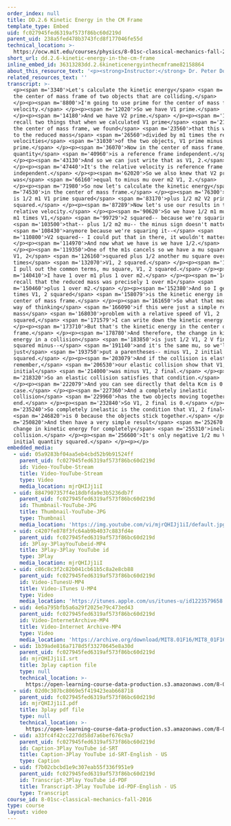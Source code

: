 ```yaml
---
order_index: null
title: DD.2.6 Kinetic Energy in the CM Frame
template_type: Embed
uid: fc027945fed6319af573f86bc60d219d
parent_uid: 238a5fed478b3743fcd8f177046fe55d
technical_location: >-
  https://ocw.mit.edu/courses/physics/8-01sc-classical-mechanics-fall-2016/week-9-collision-theory/dd.2.6-kinetic-energy-in-the-cm-frame/dd.2.6-kinetic-energy-in-the-cm-frame
short_url: dd.2.6-kinetic-energy-in-the-cm-frame
inline_embed_id: 36313283dd.2.6kineticenergyinthecmframe82158864
about_this_resource_text: '<p><strong>Instructor:</strong> Dr. Peter Dourmashkin</p>'
related_resources_text: ''
transcript: >-
  <p><span m='3340'>Let's calculate the kinetic energy</span> <span m='5020'>in
  the center of mass frame of two objects that are colliding.</span>
  </p><p><span m='8800'>I'm going to use prime for the center of mass frame
  velocity.</span> </p><p><span m='12020'>So we have V1 prime.</span>
  </p><p><span m='14180'>And we have V2 prime.</span> </p><p><span m='17140'>And
  recall two things that when we calculated V1 prime</span> <span m='21400'>in
  the center of mass frame, we found</span> <span m='23560'>that this was equal
  to the reduced mass</span> <span m='26560'>divided by m1 times the relative
  velocities</span> <span m='31030'>of the two objects, V1 prime minus V2
  prime.</span> </p><p><span m='36070'>Now in the center of mass frame, this
  quantity</span> <span m='40960'>is a reference frame independent.</span>
  </p><p><span m='43130'>And so we can just write that as V1, 2.</span>
  </p><p><span m='47440'>It's the relative velocity is reference frame
  independent.</span> </p><p><span m='62020'>So we also knew that V2 prime
  was</span> <span m='66160'>equal to minus mu over m2 V1, 2.</span>
  </p><p><span m='71980'>So now let's calculate the kinetic energy</span> <span
  m='74530'>in the center of mass frame.</span> </p><p><span m='76300'>So K cm
  is 1/2 m1 V1 prime squared</span> <span m='83170'>plus 1/2 m2 V2 prime
  squared.</span> </p><p><span m='87289'>Now let's use our results in terms of
  relative velocity.</span> </p><p><span m='90620'>So we have 1/2 m1 mu over and
  m1 times V1,</span> <span m='99729'>2 squared-- because we're squaring</span>
  <span m='103500'>that-- plus 1/2 m2 mu-- the minus sign doesn't matter</span>
  <span m='108430'>anymore because we're squaring it--</span> <span
  m='110800'>V2 squared-- I could put that in there, it wouldn't matter.</span>
  </p><p><span m='114970'>And now what we have is we have 1/2.</span>
  </p><p><span m='119350'>One of the m1s cancels so we have a mu squared over m1
  V1, 2</span> <span m='126160'>squared plus 1/2 another mu square over m2
  times</span> <span m='132070'>V1, 2 squared.</span> </p><p><span m='134590'>So
  I pull out the common terms, mu square, V1, 2 squared.</span> </p><p><span
  m='140410'>I have 1 over m1 plus 1 over m2.</span> </p><p><span m='144700'>But
  recall that the reduced mass was precisely 1 over m1</span> <span
  m='150460'>plus 1 over m2.</span> </p><p><span m='152380'>And so I get 1/2 mu
  times V1, 2 squared</span> <span m='158079'>is the kinetic energy in the
  center of mass frame.</span> </p><p><span m='161650'>So what that means is a
  way of thinking</span> <span m='166090'>if this were just a simple reduced
  mass</span> <span m='168030'>problem with a relative speed of V1, 2
  squared,</span> <span m='171579'>I can write down the kinetic energy.</span>
  </p><p><span m='173710'>But that's the kinetic energy in the center of mass
  frame.</span> </p><p><span m='178780'>And therefore, the change in kinetic
  energy in a collision</span> <span m='183850'>is just 1/2 V1, 2 V final
  squared minus--</span> <span m='191140'>and it's the same mu, so we'll
  just</span> <span m='193750'>put a parentheses-- minus V1, 2 initial
  squared.</span> </p><p><span m='203079'>And if the collision is elastic--
  remember,</span> <span m='206530'>our elastic collision show that V1, 2
  initial</span> <span m='214000'>was minus V1, 2 final.</span> </p><p><span
  m='218320'>So an elastic collision satisfies that condition.</span>
  </p><p><span m='222079'>And you can see directly that delta Kcm is 0 in that
  case.</span> </p><p><span m='227360'>And a completely inelastic
  collision</span> <span m='229960'>has the two objects moving together at the
  end.</span> </p><p><span m='232840'>So V1, 2 final is 0.</span> </p><p><span
  m='235240'>So completely inelastic is the condition that V1, 2 final</span>
  <span m='246820'>is 0 because the objects stick together.</span> </p><p><span
  m='250820'>And then have a very simple result</span> <span m='252670'>for the
  change in kinetic energy for completely</span> <span m='255310'>inelastic
  collision.</span> </p><p><span m='256600'>It's only negative 1/2 mu V1, 2
  initial quantity squared.</span> </p><p></p>
embedded_media:
  - uid: 05a9283bf04aa5eb4cbd52b9b91524ff
    parent_uid: fc027945fed6319af573f86bc60d219d
    id: Video-YouTube-Stream
    title: Video-YouTube-Stream
    type: Video
    media_location: mjrQHIJj1iI
  - uid: 8847907357f4e18dbfda9e3b5236db7f
    parent_uid: fc027945fed6319af573f86bc60d219d
    id: Thumbnail-YouTube-JPG
    title: Thumbnail-YouTube-JPG
    type: Thumbnail
    media_location: 'https://img.youtube.com/vi/mjrQHIJj1iI/default.jpg'
  - uid: c4207fe878f3fc64ab9b4037c883fd4e
    parent_uid: fc027945fed6319af573f86bc60d219d
    id: 3Play-3PlayYouTubeid-MP4
    title: 3Play-3Play YouTube id
    type: 3Play
    media_location: mjrQHIJj1iI
  - uid: c86c8c3f2c82b041cb61b5c8a2e8cb88
    parent_uid: fc027945fed6319af573f86bc60d219d
    id: Video-iTunesU-MP4
    title: Video-iTunes U-MP4
    type: Video
    media_location: 'https://itunes.apple.com/us/itunes-u/id1223579658'
  - uid: 4e6a795bfb5a6a29f2025e79c473ed43
    parent_uid: fc027945fed6319af573f86bc60d219d
    id: Video-InternetArchive-MP4
    title: Video-Internet Archive-MP4
    type: Video
    media_location: 'https://archive.org/download/MIT8.01F16/MIT8_01F16_DD_CMframe6_360p.mp4'
  - uid: 1b39ade816a7178d5f33270645e8a30d
    parent_uid: fc027945fed6319af573f86bc60d219d
    id: mjrQHIJj1iI.srt
    title: 3play caption file
    type: null
    technical_location: >-
      https://open-learning-course-data-production.s3.amazonaws.com/8-01sc-classical-mechanics-fall-2016/1b39ade816a7178d5f33270645e8a30d_mjrQHIJj1iI.srt
  - uid: 02d0c307bc8069e5f419423eab668718
    parent_uid: fc027945fed6319af573f86bc60d219d
    id: mjrQHIJj1iI.pdf
    title: 3play pdf file
    type: null
    technical_location: >-
      https://open-learning-course-data-production.s3.amazonaws.com/8-01sc-classical-mechanics-fall-2016/02d0c307bc8069e5f419423eab668718_mjrQHIJj1iI.pdf
  - uid: a33fc4f42cc227dd58d7a6bef676c9a7
    parent_uid: fc027945fed6319af573f86bc60d219d
    id: Caption-3Play YouTube id-SRT
    title: Caption-3Play YouTube id-SRT-English - US
    type: Caption
  - uid: f7b02cbcbd1e9c307eab55f336f951e9
    parent_uid: fc027945fed6319af573f86bc60d219d
    id: Transcript-3Play YouTube id-PDF
    title: Transcript-3Play YouTube id-PDF-English - US
    type: Transcript
course_id: 8-01sc-classical-mechanics-fall-2016
type: course
layout: video
---
```

